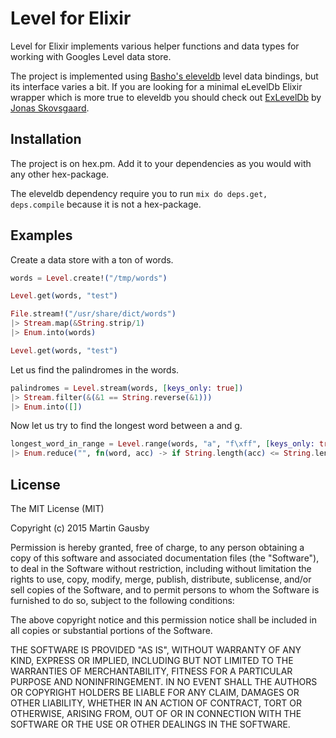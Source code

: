 Level for Elixir
================

Level for Elixir implements various helper functions and data types for working with Googles Level data store.

The project is implemented using [Basho's eleveldb](https://github.com/basho/eleveldb) level data bindings, but its interface varies a bit. If you are looking for a minimal eLevelDb Elixir wrapper which is more true to eleveldb you should check out [ExLevelDb](https://github.com/skovsgaard/exleveldb) by [Jonas Skovsgaard](https://github.com/skovsgaard/).


Installation
------------
The project is on hex.pm. Add it to your dependencies as you would with any other hex-package.

The eleveldb dependency require you to run `mix do deps.get, deps.compile` because it is not a hex-package.


Examples
--------
Create a data store with a ton of words.

```elixir
words = Level.create!("/tmp/words")

Level.get(words, "test")

File.stream!("/usr/share/dict/words")
|> Stream.map(&String.strip/1)
|> Enum.into(words)

Level.get(words, "test")
```

Let us find the palindromes in the words.

```elixir
palindromes = Level.stream(words, [keys_only: true])
|> Stream.filter(&(&1 == String.reverse(&1)))
|> Enum.into([])
```

Now let us try to find the longest word between a and g.

```elixir
longest_word_in_range = Level.range(words, "a", "f\xff", [keys_only: true])
|> Enum.reduce("", fn(word, acc) -> if String.length(acc) <= String.length(word), do: word, else: acc end)
```

License
-------
The MIT License (MIT)

Copyright (c) 2015 Martin Gausby

Permission is hereby granted, free of charge, to any person obtaining a copy of this software and associated documentation files (the "Software"), to deal in the Software without restriction, including without limitation the rights to use, copy, modify, merge, publish, distribute, sublicense, and/or sell copies of the Software, and to permit persons to whom the Software is furnished to do so, subject to the following conditions:

The above copyright notice and this permission notice shall be included in all copies or substantial portions of the Software.

THE SOFTWARE IS PROVIDED "AS IS", WITHOUT WARRANTY OF ANY KIND, EXPRESS OR IMPLIED, INCLUDING BUT NOT LIMITED TO THE WARRANTIES OF MERCHANTABILITY, FITNESS FOR A PARTICULAR PURPOSE AND NONINFRINGEMENT. IN NO EVENT SHALL THE AUTHORS OR COPYRIGHT HOLDERS BE LIABLE FOR ANY CLAIM, DAMAGES OR OTHER LIABILITY, WHETHER IN AN ACTION OF CONTRACT, TORT OR OTHERWISE, ARISING FROM, OUT OF OR IN CONNECTION WITH THE SOFTWARE OR THE USE OR OTHER DEALINGS IN THE SOFTWARE.
